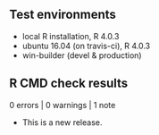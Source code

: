 ## Test environments
* local R installation, R 4.0.3
* ubuntu 16.04 (on travis-ci), R 4.0.3
* win-builder (devel & production)

## R CMD check results

0 errors | 0 warnings | 1 note

* This is a new release.
